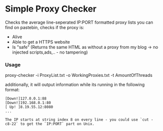 # Simple Proxy Checker

Checks the average line-seperated IP:PORT formatted proxy lists you can find on pastebin,
checks if the proxy is:
* Alive
* Able to get a HTTPS website
* Is "safe" (Returns the same HTML as without a proxy from my blog -> no injected scripts,ads,.. - no tampering)

### Usage

proxy-checker -i ProxyList.txt -o WorkingProxies.txt -t AmountOfThreads

additionally, it will output information while its running in the following format:

```
[Down!]127.0.0.1:88
[Down!]192.168.0.1:80
[ Up! ]8.19.55.12:8080
...

The IP starts at string index 8 on every line - you could use `cut -c8-22` to get the `IP:PORT` part on Unix.
